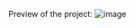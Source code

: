 Preview of the project: ![image](https://github.com/user-attachments/assets/beb8505a-a673-4cd3-8d4b-026249b38557)
